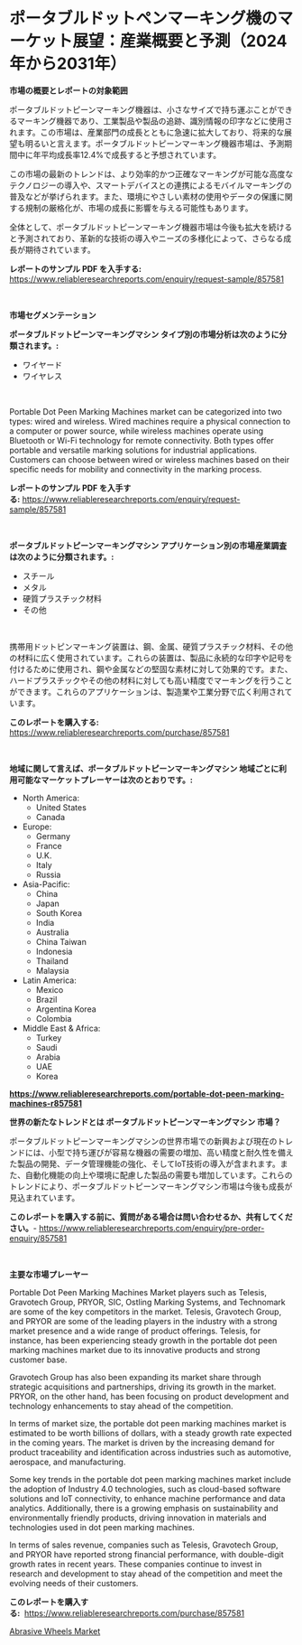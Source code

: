 <p><h1>ポータブルドットペンマーキング機のマーケット展望：産業概要と予測（2024年から2031年）</h1></p><p><strong>市場の概要とレポートの対象範囲</strong></p>
<p><p>ポータブルドットピーンマーキング機器は、小さなサイズで持ち運ぶことができるマーキング機器であり、工業製品や製品の追跡、識別情報の印字などに使用されます。この市場は、産業部門の成長とともに急速に拡大しており、将来的な展望も明るいと言えます。ポータブルドットピーンマーキング機器市場は、予測期間中に年平均成長率12.4%で成長すると予想されています。</p><p>この市場の最新のトレンドは、より効率的かつ正確なマーキングが可能な高度なテクノロジーの導入や、スマートデバイスとの連携によるモバイルマーキングの普及などが挙げられます。また、環境にやさしい素材の使用やデータの保護に関する規制の厳格化が、市場の成長に影響を与える可能性もあります。</p><p>全体として、ポータブルドットピーンマーキング機器市場は今後も拡大を続けると予測されており、革新的な技術の導入やニーズの多様化によって、さらなる成長が期待されています。</p></p>
<p><strong>レポートのサンプル PDF を入手する:</strong> <a href="https://www.reliableresearchreports.com/enquiry/request-sample/857581">https://www.reliableresearchreports.com/enquiry/request-sample/857581</a></p>
<p>&nbsp;</p>
<p><strong>市場セグメンテーション</strong></p>
<p><strong>ポータブルドットピーンマーキングマシン タイプ別の市場分析は次のように分類されます。:</strong></p>
<p><ul><li>ワイヤード</li><li>ワイヤレス</li></ul></p>
<p>&nbsp;</p>
<p><p>Portable Dot Peen Marking Machines market can be categorized into two types: wired and wireless. Wired machines require a physical connection to a computer or power source, while wireless machines operate using Bluetooth or Wi-Fi technology for remote connectivity. Both types offer portable and versatile marking solutions for industrial applications. Customers can choose between wired or wireless machines based on their specific needs for mobility and connectivity in the marking process.</p></p>
<p><strong>レポートのサンプル PDF を入手する:</strong>&nbsp;<a href="https://www.reliableresearchreports.com/enquiry/request-sample/857581">https://www.reliableresearchreports.com/enquiry/request-sample/857581</a></p>
<p>&nbsp;</p>
<p><strong> ポータブルドットピーンマーキングマシン アプリケーション別の市場産業調査は次のように分類されます。:</strong></p>
<p><ul><li>スチール</li><li>メタル</li><li>硬質プラスチック材料</li><li>その他</li></ul></p>
<p>&nbsp;</p>
<p><p>携帯用ドットピンマーキング装置は、鋼、金属、硬質プラスチック材料、その他の材料に広く使用されています。これらの装置は、製品に永続的な印字や記号を付けるために使用され、鋼や金属などの堅固な素材に対して効果的です。また、ハードプラスチックやその他の材料に対しても高い精度でマーキングを行うことができます。これらのアプリケーションは、製造業や工業分野で広く利用されています。</p></p>
<p><strong>このレポートを購入する:</strong>&nbsp; <a href="https://www.reliableresearchreports.com/purchase/857581">https://www.reliableresearchreports.com/purchase/857581</a></p>
<p>&nbsp;</p>
<p><strong>地域に関して言えば、ポータブルドットピーンマーキングマシン 地域ごとに利用可能なマーケットプレーヤーは次のとおりです。:</strong></p>
<p><ul>
    <li>
        North America:
        <ul>
            <li>United States</li>
            <li>Canada</li>
        </ul>
    </li>
    <li>
        Europe:
        <ul>
            <li>Germany</li>
            <li>France</li>
            <li>U.K.</li>
            <li>Italy</li>
            <li>Russia</li>
        </ul>
    </li>
    <li>
        Asia-Pacific:
        <ul>
            <li>China</li>
            <li>Japan</li>
            <li>South Korea</li>
            <li>India</li>
            <li>Australia</li>
            <li>China Taiwan</li>
            <li>Indonesia</li>
            <li>Thailand</li>
            <li>Malaysia</li>
        </ul>
    </li>
    <li>
        Latin America:
        <ul>
            <li>Mexico</li>
            <li>Brazil</li>
            <li>Argentina Korea</li>
            <li>Colombia</li>
        </ul>
    </li>
    <li>
        Middle East & Africa:
        <ul>
            <li>Turkey</li>
            <li>Saudi</li>
            <li>Arabia</li>
            <li>UAE</li>
            <li>Korea</li>
        </ul>
    </li>
    </ul></p>
<p><strong><a href="https://www.reliableresearchreports.com/portable-dot-peen-marking-machines-r857581">https://www.reliableresearchreports.com/portable-dot-peen-marking-machines-r857581</a></strong>&nbsp;</p>
<p><strong>世界の新たなトレンドとは ポータブルドットピーンマーキングマシン 市場？</strong></p>
<p><p>ポータブルドットピーンマーキングマシンの世界市場での新興および現在のトレンドには、小型で持ち運びが容易な機器の需要の増加、高い精度と耐久性を備えた製品の開発、データ管理機能の強化、そしてIoT技術の導入が含まれます。また、自動化機能の向上や環境に配慮した製品の需要も増加しています。これらのトレンドにより、ポータブルドットピーンマーキングマシン市場は今後も成長が見込まれています。</p></p>
<p><strong>このレポートを購入する前に、質問がある場合は問い合わせるか、共有してください。</strong>- <a href="https://www.reliableresearchreports.com/enquiry/pre-order-enquiry/857581">https://www.reliableresearchreports.com/enquiry/pre-order-enquiry/857581</a></p>
<p>&nbsp;</p>
<p><strong>主要な市場プレーヤー</strong></p>
<p><p>Portable Dot Peen Marking Machines Market players such as Telesis, Gravotech Group, PRYOR, SIC, Ostling Marking Systems, and Technomark are some of the key competitors in the market. Telesis, Gravotech Group, and PRYOR are some of the leading players in the industry with a strong market presence and a wide range of product offerings. Telesis, for instance, has been experiencing steady growth in the portable dot peen marking machines market due to its innovative products and strong customer base.</p><p>Gravotech Group has also been expanding its market share through strategic acquisitions and partnerships, driving its growth in the market. PRYOR, on the other hand, has been focusing on product development and technology enhancements to stay ahead of the competition.</p><p>In terms of market size, the portable dot peen marking machines market is estimated to be worth billions of dollars, with a steady growth rate expected in the coming years. The market is driven by the increasing demand for product traceability and identification across industries such as automotive, aerospace, and manufacturing.</p><p>Some key trends in the portable dot peen marking machines market include the adoption of Industry 4.0 technologies, such as cloud-based software solutions and IoT connectivity, to enhance machine performance and data analytics. Additionally, there is a growing emphasis on sustainability and environmentally friendly products, driving innovation in materials and technologies used in dot peen marking machines.</p><p>In terms of sales revenue, companies such as Telesis, Gravotech Group, and PRYOR have reported strong financial performance, with double-digit growth rates in recent years. These companies continue to invest in research and development to stay ahead of the competition and meet the evolving needs of their customers.</p></p>
<p><strong>このレポートを購入する:</strong>&nbsp;&nbsp;<a href="https://www.reliableresearchreports.com/purchase/857581">https://www.reliableresearchreports.com/purchase/857581</a></p>
<p><p><a href="https://github.com/AKSHATREPORTPRIME/Market-Research-Report-List-4/blob/main/abrasive-wheels-market.md">Abrasive Wheels Market</a></p></p>